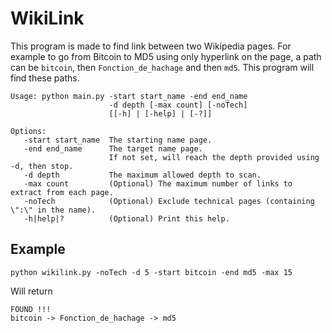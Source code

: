 # WikiLink

This program is made to find link between two Wikipedia pages. 
For example to go from Bitcoin to MD5 using only hyperlink on the page, a path can be `bitcoin`, then `Fonction_de_hachage` and then `md5`. This program will find these paths.
```
Usage: python main.py -start start_name -end end_name
                      -d depth [-max count] [-noTech]
                      [[-h] | [-help] | [-?]]

Options:
   -start start_name  The starting name page.
   -end end_name      The target name page.
                      If not set, will reach the depth provided using -d, then stop.
   -d depth           The maximum allowed depth to scan.
   -max count         (Optional) The maximum number of links to extract from each page.
   -noTech            (Optional) Exclude technical pages (containing \":\" in the name).
   -h|help|?          (Optional) Print this help.
```

## Example
```
python wikilink.py -noTech -d 5 -start bitcoin -end md5 -max 15
```
 Will return
```
FOUND !!!
bitcoin -> Fonction_de_hachage -> md5
```

